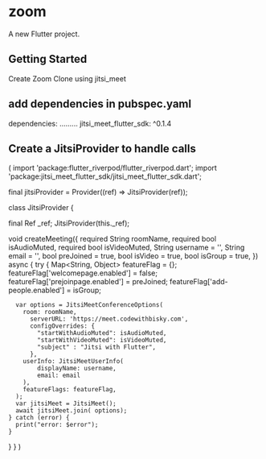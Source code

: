 # zoom

A new Flutter project.

## Getting Started

Create Zoom Clone using jitsi_meet

## add dependencies in pubspec.yaml

dependencies:
  .........
  jitsi_meet_flutter_sdk: ^0.1.4 <!-- update the version -->


## Create a JitsiProvider to handle calls
(
import 'package:flutter_riverpod/flutter_riverpod.dart';
import 'package:jitsi_meet_flutter_sdk/jitsi_meet_flutter_sdk.dart';

final jitsiProvider =
Provider((ref) => JitsiProvider(ref));

class JitsiProvider {

  final Ref _ref;
  JitsiProvider(this._ref);

  void createMeeting({
    required String roomName,
    required bool isAudioMuted,
    required bool isVideoMuted,
    String username = '',
    String email = '',
    bool preJoined = true,
    bool isVideo = true,
    bool isGroup = true,
  }) async {
    try {
      Map<String, Object> featureFlag =  {};
      featureFlag['welcomepage.enabled'] = false;
      featureFlag['prejoinpage.enabled'] = preJoined;
      featureFlag['add-people.enabled'] = isGroup;

      var options = JitsiMeetConferenceOptions(
        room: roomName,
          serverURL: 'https://meet.codewithbisky.com',
          configOverrides: {
            "startWithAudioMuted": isAudioMuted,
            "startWithVideoMuted": isVideoMuted,
            "subject" : "Jitsi with Flutter",
          },
        userInfo: JitsiMeetUserInfo(
            displayName: username,
            email: email
        ),
        featureFlags: featureFlag,
      );
      var jitsiMeet = JitsiMeet();
      await jitsiMeet.join( options);
    } catch (error) {
      print("error: $error");
    }
  }
}
)
